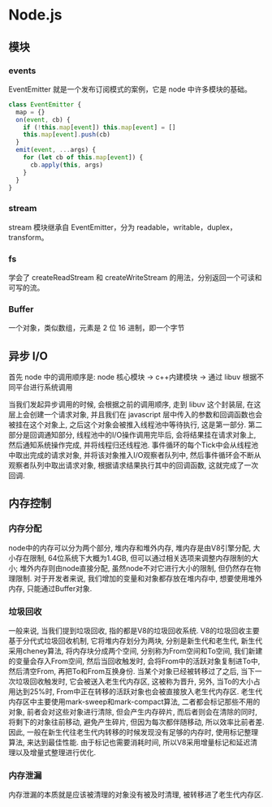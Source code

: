 # Node.js

## 模块

### events

EventEmitter 就是一个发布订阅模式的案例，它是 node 中许多模块的基础。

```javascript
class EventEmitter {
  map = {}
  on(event, cb) {
    if (!this.map[event]) this.map[event] = []
    this.map[event].push(cb)
  }
  emit(event, ...args) {
    for (let cb of this.map[event]) {
      cb.apply(this, args)
    }
  }
}
```

### stream

stream 模块继承自 EventEmitter，分为 readable，writable，duplex，transform。

### fs

学会了 createReadStream 和 createWriteStream 的用法，分别返回一个可读和可写的流。

### Buffer

一个对象，类似数组，元素是 2 位 16 进制，即一个字节

## 异步 I/O

首先 node 中的调用顺序是: node 核心模块 -> c++内建模块 -> 通过 libuv 根据不同平台进行系统调用

当我们发起异步调用的时候, 会根据之前的调用顺序, 走到 libuv 这个封装层, 在这层上会创建一个请求对象, 并且我们在 javascript 层中传入的参数和回调函数也会被挂在这个对象上, 之后这个对象会被推入线程池中等待执行, 这是第一部分.
第二部分是回调通知部分, 线程池中的I/O操作调用完毕后, 会将结果挂在请求对象上, 然后通知系统操作完成, 并将线程归还线程池. 事件循环的每个Tick中会从线程池中取出完成的请求对象, 并将该对象推入I/O观察者队列中, 然后事件循环会不断从观察者队列中取出请求对象, 根据请求结果执行其中的回调函数, 这就完成了一次回调.


## 内存控制

### 内存分配

node中的内存可以分为两个部分, 堆内存和堆外内存, 堆内存是由V8引擎分配, 大小存在限制, 64位系统下大概为1.4GB, 但可以通过相关选项来调整内存限制的大小; 堆外内存则由node直接分配, 虽然node不对它进行大小的限制, 但仍然存在物理限制. 对于开发者来说, 我们增加的变量和对象都存放在堆内存中, 想要使用堆外内存, 只能通过Buffer对象.

### 垃圾回收

一般来说, 当我们提到垃圾回收, 指的都是V8的垃圾回收系统. V8的垃圾回收主要基于分代式垃圾回收机制, 它将堆内存划分为两块, 分别是新生代和老生代, 新生代采用cheney算法, 将内存块分成两个空间, 分别称为From空间和To空间, 我们新建的变量会存入From空间, 然后当回收触发时, 会将From中的活跃对象复制进To中, 然后清空From, 再把To和From互换身份.
当某个对象已经被转移过了之后, 当下一次垃圾回收触发时, 它会被送入老生代内存区, 这被称为晋升, 另外, 当To的大小占用达到25%时, From中正在转移的活跃对象也会被直接放入老生代内存区.
老生代内存区中主要使用mark-sweep和mark-compact算法, 二者都会标记那些不用的对象, 前者会对这些对象进行清除, 但会产生内存碎片, 而后者则会在清除的同时, 将剩下的对象往前移动, 避免产生碎片, 但因为每次都伴随移动, 所以效率比前者差. 因此, 一般在新生代往老生代内转移的时候发现没有足够的内存时, 使用标记整理算法, 来达到最佳性能. 
由于标记也需要消耗时间, 所以V8采用增量标记和延迟清理以及增量式整理进行优化.

### 内存泄漏

内存泄漏的本质就是应该被清理的对象没有被及时清理, 被转移进了老生代内存区.